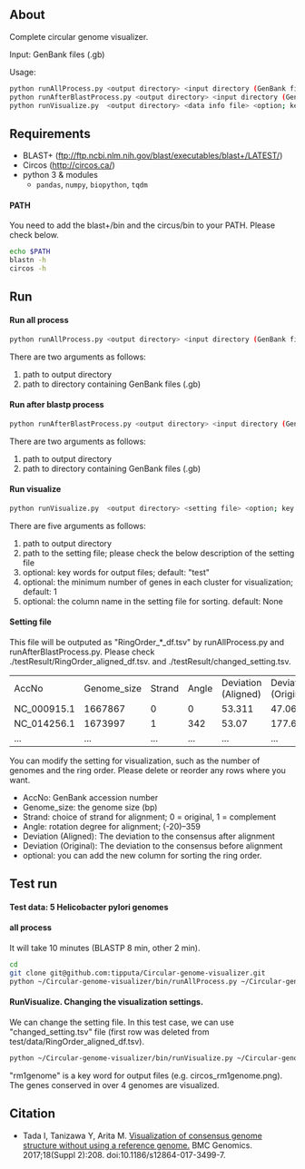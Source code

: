 ## About
Complete circular genome visualizer.

Input: GenBank files (.gb)

Usage: 
```sh
python runAllProcess.py <output directory> <input directory (GenBank files)>
python runAfterBlastProcess.py <output directory> <input directory (GenBank files)>
python runVisualize.py  <output directory> <data info file> <option; key word for output; default:"test"> <option; the minimum number of genes in each cluster; default: 1> <option; sorting column name; default: None>
```

## Requirements
 - BLAST+ (ftp://ftp.ncbi.nlm.nih.gov/blast/executables/blast+/LATEST/)
 - Circos (http://circos.ca/)
 - python 3 & modules
   - `pandas`, `numpy`, `biopython`, `tqdm`	
 
#### PATH
You need to add the blast+/bin and the circus/bin to your PATH.
Please check below.
```sh
echo $PATH
blastn -h
circos -h
```
## Run
#### Run all process
```sh
python runAllProcess.py <output directory> <input directory (GenBank files)>
```
There are two arguments as follows:
<ol>
<li> path to output directory </li>
<li> path to directory containing GenBank files (.gb) </li>
</ol>

#### Run after blastp process
```sh
python runAfterBlastProcess.py <output directory> <input directory (GenBank files)>
```
There are two arguments as follows:
<ol>
<li> path to output directory </li>
<li> path to directory containing GenBank files (.gb) </li>
</ol>

#### Run visualize
```sh
python runVisualize.py  <output directory> <setting file> <option; key word for output; default:"test"> <option; the minimum number of genes in each cluster; default: 1> <option; sorting column name; default: None>
```
There are five arguments as follows:
<ol>
<li> path to output directory </li>
<li> path to the setting file; please check the below description of the setting file</li>
<li> optional: key words for output files; default: "test" </li>
<li> optional: the  minimum number of genes in each cluster for visualization; default: 1 </li>
<li> optional: the column name in the setting file for sorting. default: None </li>
</ol>

#### Setting file
This file will be outputed as "RingOrder_*_df.tsv" by runAllProcess.py and runAfterBlastProcess.py. Please check ./testResult/RingOrder_aligned_df.tsv. and ./testResult/changed_setting.tsv.
<table>
<tr>
  <td>AccNo</td>
  <td>Genome_size</td>
  <td>Strand</td>  
  <td>Angle</td>  
  <td>Deviation (Aligned)</td>  
  <td>Deviation (Original)</td>  
  <td>optional</td>  
</tr>
<tr>
  <td>NC_000915.1</td>
  <td>1667867</td>
  <td>0</td>  
  <td>0</td>  
  <td>53.311</td>  
  <td>47.061</td>  
  <td>...</td>  
</tr>
<tr>
  <td>NC_014256.1</td>
  <td>1673997</td>
  <td>1</td>  
  <td>342</td>  
  <td>53.07</td>  
  <td>177.67</td>  
  <td>...</td>  
</tr>
<tr>
  <td>...</td>
  <td>...</td>
  <td>...</td>  
  <td>...</td>  
  <td>...</td>  
  <td>...</td>  
  <td>...</td>  
</tr>
</table> 

You can modify the setting for visualization, such as the number of genomes and the ring order.
Please delete or reorder any rows where you want.
 - AccNo: GenBank accession number
 - Genome_size: the genome size (bp)
 - Strand: choice of strand for alignment;  0 = original, 1 = complement
 - Angle: rotation degree for alignment; (-20)–359
 - Deviation (Aligned): The deviation to the consensus after alignment
 - Deviation (Original): The deviation to the consensus before alignment
 - optional: you can add the new column for sorting the ring order.


## Test run
#### Test data: 5 Helicobacter pylori genomes
#### all process
It will take 10 minutes (BLASTP 8 min, other 2 min).
```sh
cd
git clone git@github.com:tipputa/Circular-genome-visualizer.git
python ~/Circular-genome-visualizer/bin/runAllProcess.py ~/Circular-genome-visualizer/test/ ~/Circular-genome-visualizer/test/gb/
```



#### RunVisualize. Changing the visualization settings.
We can change the setting file.
In this test case, we can use "changed_setting.tsv" file (first row was deleted from test/data/RingOrder_aligned_df.tsv).
```sh
python ~/Circular-genome-visualizer/bin/runVisualize.py ~/Circular-genome-visualizer/test/ ~/Circular-genome-visualizer/test/changed_setting.tsv "rm1genome" 4
```
"rm1genome" is a key word for output files (e.g. circos_rm1genome.png). 
The genes conserved in over 4 genomes are visualized.



## Citation
 - Tada I, Tanizawa Y, Arita M. [Visualization of consensus genome structure without using a reference genome.](http://bmcgenomics.biomedcentral.com/articles/10.1186/s12864-017-3499-7) BMC Genomics. 2017;18(Suppl 2):208. doi:10.1186/s12864-017-3499-7.
 
